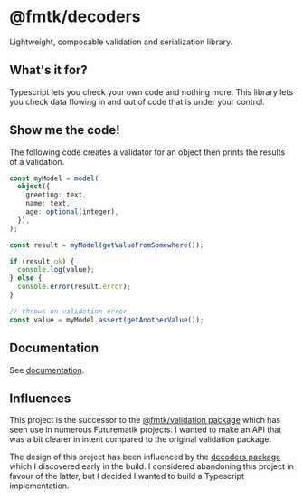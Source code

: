 # @fmtk/decoders

Lightweight, composable validation and serialization library.

## What's it for?

Typescript lets you check your own code and nothing more. This library lets you check data flowing in and out of code that is under your control.

## Show me the code!

The following code creates a validator for an object then prints the results of a validation.

```typescript
const myModel = model(
  object({
    greeting: text,
    name: text,
    age: optional(integer),
  }),
);

const result = myModel(getValueFromSomewhere());

if (result.ok) {
  console.log(value);
} else {
  console.error(result.error);
}

// throws on validation error
const value = myModel.assert(getAnotherValue());
```

## Documentation

See [documentation](https://futurematik.github.io/decoders/globals.html).

## Influences

This project is the successor to the [@fmtk/validation package](https://www.npmjs.com/package/@fmtk/validation) which has seen use in numerous Futurematik projects. I wanted to make an API that was a bit clearer in intent compared to the original validation package.

The design of this project has been influenced by the [decoders package](https://www.npmjs.com/package/decoders) which I discovered early in the build. I considered abandoning this project in favour of the latter, but I decided I wanted to build a Typescript implementation.
